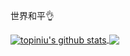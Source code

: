 世界和平👌

<a href="http://www.topiniu.top">
  <img align="center" src="https://github-readme-stats.anuraghazra1.vercel.app/api?username=topiniu&show_icons=true" alt="topiniu's github stats" />
</a>
<a href="http://www.topiniu.top">
  <img align="center" src="https://github-readme-stats.anuraghazra1.vercel.app/api/top-langs/?username=topiniu&layout=compact" />
</a>